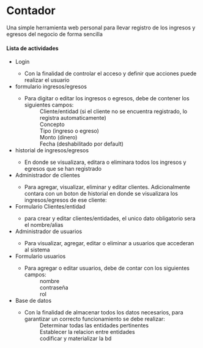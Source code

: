 # Contador
Una simple herramienta web personal para llevar registro de los ingresos y egresos del negocio de forma sencilla

<h4>Lista de actividades</h4>
<ul>
  <li>Login</li>
  <ul>
    <li>Con la finalidad de controlar el acceso y definir que acciones puede realizar el usuario</li>
  </ul>
  <li>formulario ingresos/egresos</li>
    <ul>
      <li>Para digitar o editar los ingresos o egresos, debe de contener los siguientes campos:</li>
        <dd>Cliente/entidad (si el cliente no se encuentra registrado, lo registra automaticamente)</dd>
        <dd>Concepto</dd>
        <dd>Tipo (ingreso o egreso)</dd>
        <dd>Monto (dinero)</dd>
        <dd>Fecha (deshabilitado por default)</dd>
    </ul>
  <li>historial de ingresos/egresos</li>
    <ul>
      <li>En donde se visualizara, editara o eliminara todos los ingresos y egresos que se han registrado</li>
    </ul>
  <li>Administrador de clientes</li>
    <ul>
      <li>Para agregar, visualizar, eliminar y editar clientes. Adicionalmente contara con un boton de historial en donde se visualizara los ingresos/egresos de ese cliente:</li>
    </ul>
  <li>Formulario Clientes/entidad</li>
    <ul>
      <li>para crear y editar clientes/entidades, el unico dato obligatorio sera el nombre/alias</li>
    </ul>
  <li>Administrador de usuarios</li>
    <ul>
      <li>Para visualizar, agregar, editar o eliminar a usuarios que accederan al sistema</li>
    </ul>
  <li>Formulario usuarios</li>
    <ul>
      <li>Para agregar o editar usuarios, debe de contar con los siguientes campos:</li>
        <dd>nombre</dd>
        <dd>contraseña</dd>
        <dd>rol</dd>
    </ul>
  <li>Base de datos</li>
    <ul>
      <li>Con la finalidad de almacenar todos los datos necesarios, para garantizar un correcto funcionamiento se debe realizar:</li>
        <dd>Determinar todas las entidades pertinentes</dd>
        <dd>Establecer la relacion entre entidades</dd>
        <dd>codificar y materializar la bd</dd>
    </ul>
  
</ul>

